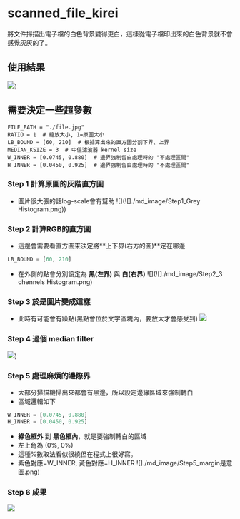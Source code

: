 # scanned_file_kirei
將文件掃描出電子檔的白色背景變得更白，這樣從電子檔印出來的白色背景就不會感覺灰灰的了。

## 使用結果
![](![]./md_image/result.png))


## 需要決定一些超參數
```python=
FILE_PATH = "./file.jpg"
RATIO = 1  # 縮放大小, 1=原圖大小
LB_BOUND = [60, 210]  # 根據算出來的直方圖分割下界、上界
MEDIAN_KSIZE = 3  # 中值濾波器 kernel size
W_INNER = [0.0745, 0.880]  # 邊界強制留白處理時的 "不處理區間"
H_INNER = [0.0450, 0.925]  # 邊界強制留白處理時的 "不處理區間"
```

### Step  1 計算原圖的灰階直方圖
* 圖片很大張的話log-scale會有幫助
![](![]./md_image/Step1_Grey Histogram.png))

### Step 2 計算RGB的直方圖
* 這邊會需要看直方圖來決定將**上下界(右方的圖)**定在哪邊
```python
LB_BOUND = [60, 210]
```
* 在外側的點會分別設定為 **黑(左界)** 與 **白(右界)**
![](![]./md_image/Step2_3 chennels Histogram.png)

### Step 3 於是圖片變成這樣
* 此時有可能會有躁點(黑點會位於文字區塊內，要放大才會感受到)
![](![]./md_image/Step3_squeezed.png)


### Step 4 過個 median filter
![](![]./md_image/Step4_after_median_3.png))

### Step 5 處理麻煩的邊際界
* 大部分掃描機掃出來都會有黑邊，所以設定邊緣區域來強制轉白
* 區域邏輯如下
```python
W_INNER = [0.0745, 0.880]
H_INNER = [0.0450, 0.925] 
```
* **綠色框外** 到 **黑色框內**，就是要強制轉白的區域
* 左上角為 (0%, 0%)
* 這種%數取法看似很繞但在程式上很好寫。
* 紫色對應=W_INNER, 黃色對應=H_INNER 
![]./md_image/Step5_margin是意圖.png)

### Step 6 成果
![](./md_image/Step6_final_image.png)








